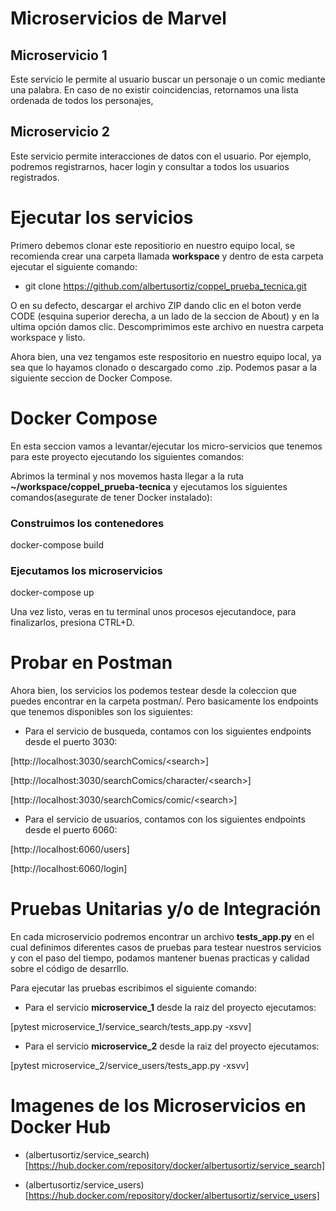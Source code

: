 # Microservicios de Marvel

## Microservicio 1

Este servicio le permite al usuario buscar un personaje o un comic mediante una palabra. En caso de no existir coincidencias, retornamos una lista ordenada de todos los personajes,

## Microservicio 2

Este servicio permite interacciones de datos con el usuario. Por ejemplo, podremos registrarnos, hacer login y consultar a todos los usuarios registrados.

# Ejecutar los servicios

Primero debemos clonar este repositiorio en nuestro equipo local, se recomienda crear una carpeta llamada **workspace** y dentro de esta carpeta ejecutar el siguiente comando:

- git clone https://github.com/albertusortiz/coppel_prueba_tecnica.git

O en su defecto, descargar el archivo ZIP dando clic en el boton verde CODE (esquina superior derecha, a un lado de la seccion de About) y en la ultima opción damos clic. Descomprimimos este archivo en nuestra carpeta workspace y listo.

Ahora bien, una vez tengamos este respositorio en nuestro equipo local, ya sea que lo hayamos clonado o descargado como .zip. Podemos pasar a la siguiente seccion de Docker Compose.

# Docker Compose

En esta seccion vamos a levantar/ejecutar los micro-servicios que tenemos para este proyecto ejecutando los siguientes comandos:

Abrimos la terminal y nos movemos hasta llegar a la ruta **~/workspace/coppel_prueba-tecnica** y ejecutamos los siguientes comandos(asegurate de tener Docker instalado):

### Construimos los contenedores

docker-compose build

### Ejecutamos los microservicios

docker-compose up

Una vez listo, veras en tu terminal unos procesos ejecutandoce, para finalizarlos, presiona CTRL+D.

# Probar en Postman

Ahora bien, los servicios los podemos testear desde la coleccion que puedes encontrar en la carpeta postman/. Pero basicamente los endpoints que tenemos disponibles son los siguientes:

- Para el servicio de busqueda, contamos con los siguientes endpoints desde el puerto 3030:

[http://localhost:3030/searchComics/<search\>]

[http://localhost:3030/searchComics/character/<search\>]

[http://localhost:3030/searchComics/comic/<search\>]

- Para el servicio de usuarios, contamos con los siguientes endpoints desde el puerto 6060:

[http://localhost:6060/users]

[http://localhost:6060/login]

# Pruebas Unitarias y/o de Integración

En cada microservicio podremos encontrar un archivo **tests_app.py** en el cual definimos diferentes casos de pruebas para testear nuestros servicios y con el paso del tiempo, podamos mantener buenas practicas y calidad sobre el código de desarrllo.

Para ejecutar las pruebas escribimos el siguiente comando:

- Para el servicio **microservice_1** desde la raiz del proyecto ejecutamos:

[pytest microservice_1/service_search/tests_app.py -xsvv]

- Para el servicio **microservice_2** desde la raiz del proyecto ejecutamos:

[pytest microservice_2/service_users/tests_app.py -xsvv]

# Imagenes de los Microservicios en Docker Hub

- (albertusortiz/service_search)[https://hub.docker.com/repository/docker/albertusortiz/service_search]

- (albertusortiz/service_users)[https://hub.docker.com/repository/docker/albertusortiz/service_users]